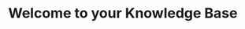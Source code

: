 ---
id: "note-2025-06-28-010000"
type: "note"
title: "Welcome to your Knowledge Base"
content: |
  This is your first note! You can edit it or create new ones.
  
  Here are some things you can do:
  - Create different types of content (todos, calendar events).
  - Organize content with tags and categories.
  - Explore the relationships between your content in the knowledge graph.
tags: ["getting-started", "example"]
category: "personal"
created: "2025-06-28T01:00:00Z"
modified: "2025-06-28T01:00:00Z"
--- 